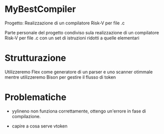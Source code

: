 # MyBestCompiler 

Progetto: Realizzazione di un compilatore Risk-V per file .c

Parte personale del progetto condiviso sula realizzazione di un compilatore Risk-V per file .c con un set di istruzioni ridotti a quelle elementari 

# Strutturazione

Utilizzeremo Flex come generatore di un parser e uno scanner otimmale mentre utilizzeremo Bison per gestire il flusso di token

# Problematiche 

- yylineno non funziona correttamente, ottengo un'errore in fase di compilazione.

- capire a cosa serve vtoken